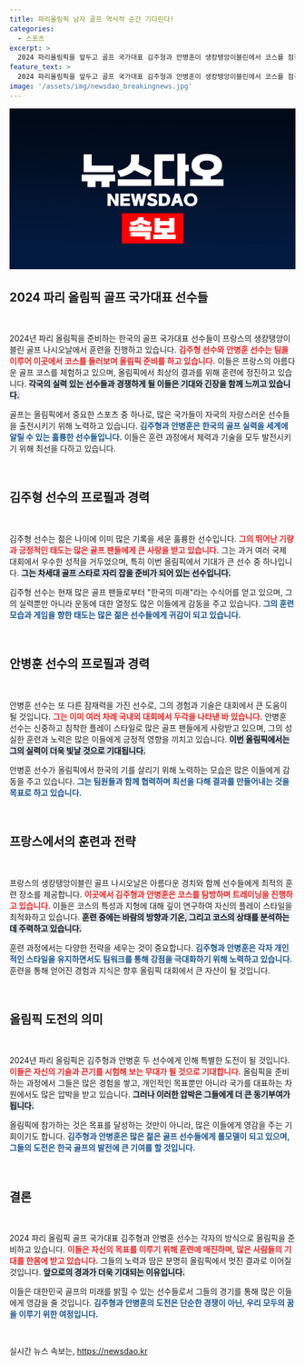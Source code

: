 ```yaml
---
title: 파리올림픽 남자 골프 역사적 순간 기다린다!
categories:
  - 스포츠
excerpt: >
  2024 파리올림픽을 앞두고 골프 국가대표 김주형과 안병훈이 생캉탱앙이블린에서 코스를 점검했습니다. 이들의 기대와 피나는 준비가 어떤 결실을 맺을지 주목됩니다!
feature_text: >
  2024 파리올림픽을 앞두고 골프 국가대표 김주형과 안병훈이 생캉탱앙이블린에서 코스를 점검했습니다. 이들의 기대와 피나는 준비가 어떤 결실을 맺을지 주목됩니다!
image: '/assets/img/newsdao_breakingnews.jpg'
---
```


<p><img src="/assets/img/newsdao_breakingnews.jpg" alt="cryptoinkorea 속보" /></p>

<h2 data-ke-size="size26">2024 파리 올림픽 골프 국가대표 선수들</h2>

<p data-ke-size="size16">&nbsp;</p>

<p>2024년 파리 올림픽을 준비하는 한국의 골프 국가대표 선수들이 프랑스의 생캉탱앙이블린 골프 나시오날에서 훈련을 진행하고 있습니다. <b><span style="color: #ee2323;">김주형 선수와 안병훈 선수는 팀을 이루어 이곳에서 코스를 둘러보며 올림픽 준비를 하고 있습니다.</span></b> 이들은 프랑스의 아름다운 골프 코스를 체험하고 있으며, 올림픽에서 최상의 결과를 위해 훈련에 정진하고 있습니다. <b><span style="background-color: #21538527;">각국의 실력 있는 선수들과 경쟁하게 될 이들은 기대와 긴장을 함께 느끼고 있습니다.</span></b> </p>

<p>골프는 올림픽에서 중요한 스포츠 중 하나로, 많은 국가들이 자국의 자랑스러운 선수들을 출전시키기 위해 노력하고 있습니다. <b><span style="color: #1a5490;">김주형과 안병훈은 한국의 골프 실력을 세계에 알릴 수 있는 훌륭한 선수들입니다.</span></b> 이들은 훈련 과정에서 체력과 기술을 모두 발전시키기 위해 최선을 다하고 있습니다. </p>

<p data-ke-size="size16">&nbsp;</p>

<h2 data-ke-size="size26">김주형 선수의 프로필과 경력</h2>

<p data-ke-size="size16">&nbsp;</p>

<p>김주형 선수는 젊은 나이에 이미 많은 기록을 세운 훌륭한 선수입니다. <b><span style="color: #ee2323;">그의 뛰어난 기량과 긍정적인 태도는 많은 골프 팬들에게 큰 사랑을 받고 있습니다.</span></b> 그는 과거 여러 국제 대회에서 우수한 성적을 거두었으며, 특히 이번 올림픽에서 기대가 큰 선수 중 하나입니다. <b><span style="background-color: #21538527;">그는 차세대 골프 스타로 자리 잡을 준비가 되어 있는 선수입니다.</span></b> </p>

<p>김주형 선수는 현재 많은 골프 팬들로부터 "한국의 미래"라는 수식어를 얻고 있으며, 그의 실력뿐만 아니라 운동에 대한 열정도 많은 이들에게 감동을 주고 있습니다. <b><span style="color: #1a5490;">그의 훈련 모습과 게임을 향한 태도는 많은 젊은 선수들에게 귀감이 되고 있습니다.</span></b> </p>

<p data-ke-size="size16">&nbsp;</p>

<h2 data-ke-size="size26">안병훈 선수의 프로필과 경력</h2>

<p data-ke-size="size16">&nbsp;</p>

<p>안병훈 선수는 또 다른 잠재력을 가진 선수로, 그의 경험과 기술은 대회에서 큰 도움이 될 것입니다. <b><span style="color: #ee2323;">그는 이미 여러 차례 국내외 대회에서 두각을 나타낸 바 있습니다.</span></b> 안병훈 선수는 신중하고 침착한 플레이 스타일로 많은 골프 팬들에게 사랑받고 있으며, 그의 성실한 훈련과 노력은 많은 이들에게 긍정적 영향을 끼치고 있습니다. <b><span style="background-color: #21538527;">이번 올림픽에서는 그의 실력이 더욱 빛날 것으로 기대됩니다.</span></b> </p>

<p>안병훈 선수가 올림픽에서 한국의 기를 살리기 위해 노력하는 모습은 많은 이들에게 감동을 주고 있습니다. <b><span style="color: #1a5490;">그는 팀원들과 함께 협력하며 최선을 다해 결과를 만들어내는 것을 목표로 하고 있습니다.</span></b> </p>

<p data-ke-size="size16">&nbsp;</p>

<h2 data-ke-size="size26">프랑스에서의 훈련과 전략</h2>

<p data-ke-size="size16">&nbsp;</p>

<p>프랑스의 생캉탱앙이블린 골프 나시오날은 아름다운 경치와 함께 선수들에게 최적의 훈련 장소를 제공합니다. <b><span style="color: #ee2323;">이곳에서 김주형과 안병훈은 코스를 탐방하며 트레이닝을 진행하고 있습니다.</span></b> 이들은 코스의 특성과 지형에 대해 깊이 연구하여 자신의 플레이 스타일을 최적화하고 있습니다. <b><span style="background-color: #21538527;">훈련 중에는 바람의 방향과 기온, 그리고 코스의 상태를 분석하는 데 주력하고 있습니다.</span></b></p>

<p>훈련 과정에서는 다양한 전략을 세우는 것이 중요합니다. <b><span style="color: #1a5490;">김주형과 안병훈은 각자 개인적인 스타일을 유지하면서도 팀워크를 통해 강점을 극대화하기 위해 노력하고 있습니다.</span></b> 훈련을 통해 얻어진 경험과 지식은 향후 올림픽 대회에서 큰 자산이 될 것입니다.</p>

<p data-ke-size="size16">&nbsp;</p>

<h2 data-ke-size="size26">올림픽 도전의 의미</h2>

<p data-ke-size="size16">&nbsp;</p>

<p>2024년 파리 올림픽은 김주형과 안병훈 두 선수에게 인해 특별한 도전이 될 것입니다. <b><span style="color: #ee2323;">이들은 자신의 기술과 끈기를 시험해 보는 무대가 될 것으로 기대합니다.</span></b> 올림픽을 준비하는 과정에서 그들은 많은 경험을 쌓고, 개인적인 목표뿐만 아니라 국가를 대표하는 차원에서도 많은 압박을 받고 있습니다. <b><span style="background-color: #21538527;">그러나 이러한 압박은 그들에게 더 큰 동기부여가 됩니다.</span></b> </p>

<p>올림픽에 참가하는 것은 목표를 달성하는 것만이 아니라, 많은 이들에게 영감을 주는 기회이기도 합니다. <b><span style="color: #1a5490;">김주형과 안병훈은 많은 젊은 골프 선수들에게 롤모델이 되고 있으며, 그들의 도전은 한국 골프의 발전에 큰 기여를 할 것입니다.</span></b> </p>

<p data-ke-size="size16">&nbsp;</p>

<h2 data-ke-size="size26">결론</h2>

<p data-ke-size="size16">&nbsp;</p>

<p>2024 파리 올림픽 골프 국가대표 김주형과 안병훈 선수는 각자의 방식으로 올림픽을 준비하고 있습니다. <b><span style="color: #ee2323;">이들은 자신의 목표를 이루기 위해 훈련에 매진하며, 많은 사람들의 기대를 한몸에 받고 있습니다.</span></b> 그들의 노력과 땀은 분명히 올림픽에서 멋진 결과로 이어질 것입니다. <b><span style="background-color: #21538527;">앞으로의 경과가 더욱 기대되는 이유입니다.</span></b> </p>

<p>이들은 대한민국 골프의 미래를 밝힐 수 있는 선수들로서 그들의 경기를 통해 많은 이들에게 영감을 줄 것입니다. <b><span style="color: #1a5490;">김주형과 안병훈의 도전은 단순한 경쟁이 아닌, 우리 모두의 꿈을 이루기 위한 여정입니다.</span></b> </p>

<p data-ke-size="size16">&nbsp;</p>
실시간 뉴스 속보는, <a href="https://newsdao.kr" rel="dofollow">https://newsdao.kr</a>


